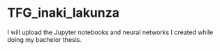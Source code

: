 # TFG_inaki_lakunza
I will upload the Jupyter notebooks and neural networks I created while doing my bachelor thesis.
